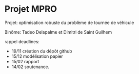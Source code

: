 # Projet MPRO
Projet: optimisation robuste du problème de tournée de véhicule

Binôme: Tadeo Delapalme et Dimitri de Saint Guilhem

rappel deadlines:
 - 19/11 création du dépôt github
 - 15/12 modélisation papier
 - 15/02 rapport
 - 14/02 soutenance.
